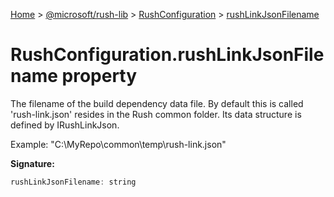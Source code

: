 [Home](./index) &gt; [@microsoft/rush-lib](rush-lib.md) &gt; [RushConfiguration](rush-lib.rushconfiguration.md) &gt; [rushLinkJsonFilename](rush-lib.rushconfiguration.rushlinkjsonfilename.md)

# RushConfiguration.rushLinkJsonFilename property

The filename of the build dependency data file. By default this is called 'rush-link.json' resides in the Rush common folder. Its data structure is defined by IRushLinkJson.

Example: "C:\\MyRepo\\common\\temp\\rush-link.json"

**Signature:**
```javascript
rushLinkJsonFilename: string
```

